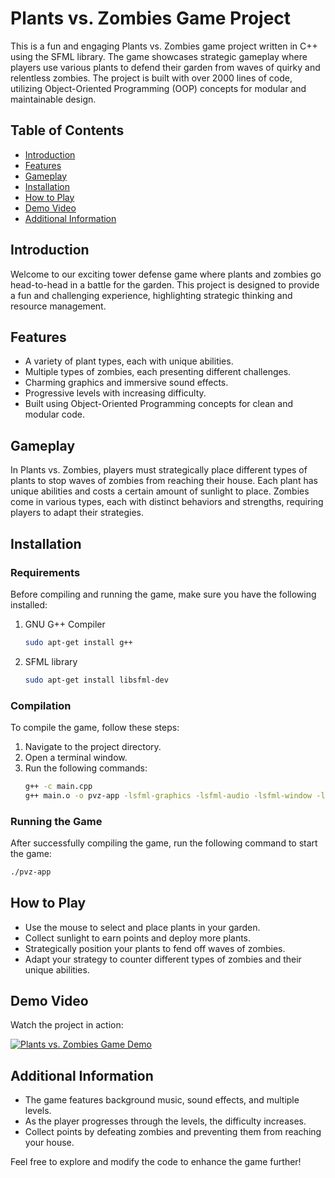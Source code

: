 # Plants vs. Zombies Game Project

This is a fun and engaging Plants vs. Zombies game project written in C++ using the SFML library. The game showcases strategic gameplay where players use various plants to defend their garden from waves of quirky and relentless zombies. The project is built with over 2000 lines of code, utilizing Object-Oriented Programming (OOP) concepts for modular and maintainable design.

## Table of Contents

- [Introduction](#introduction)
- [Features](#features)
- [Gameplay](#gameplay)
- [Installation](#installation)
- [How to Play](#how-to-play)
- [Demo Video](#demo-video)
- [Additional Information](#additional-information)

## Introduction

Welcome to our exciting tower defense game where plants and zombies go head-to-head in a battle for the garden. This project is designed to provide a fun and challenging experience, highlighting strategic thinking and resource management.

## Features

- A variety of plant types, each with unique abilities.
- Multiple types of zombies, each presenting different challenges.
- Charming graphics and immersive sound effects.
- Progressive levels with increasing difficulty.
- Built using Object-Oriented Programming concepts for clean and modular code.

## Gameplay

In Plants vs. Zombies, players must strategically place different types of plants to stop waves of zombies from reaching their house. Each plant has unique abilities and costs a certain amount of sunlight to place. Zombies come in various types, each with distinct behaviors and strengths, requiring players to adapt their strategies.

## Installation

### Requirements

Before compiling and running the game, make sure you have the following installed:

1. GNU G++ Compiler
   ```bash
   sudo apt-get install g++
   ```

2. SFML library
   ```bash
   sudo apt-get install libsfml-dev
   ```

### Compilation

To compile the game, follow these steps:

1. Navigate to the project directory.
2. Open a terminal window.
3. Run the following commands:
   ```bash
   g++ -c main.cpp
   g++ main.o -o pvz-app -lsfml-graphics -lsfml-audio -lsfml-window -lsfml-system
   ```

### Running the Game

After successfully compiling the game, run the following command to start the game:
```bash
./pvz-app
```

## How to Play

- Use the mouse to select and place plants in your garden.
- Collect sunlight to earn points and deploy more plants.
- Strategically position your plants to fend off waves of zombies.
- Adapt your strategy to counter different types of zombies and their unique abilities.

## Demo Video

Watch the project in action:

[![Plants vs. Zombies Game Demo](https://img.youtube.com/vi/IPXCAc4Vuzg/0.jpg)](https://youtu.be/IPXCAc4Vuzg)

## Additional Information

- The game features background music, sound effects, and multiple levels.
- As the player progresses through the levels, the difficulty increases.
- Collect points by defeating zombies and preventing them from reaching your house.

Feel free to explore and modify the code to enhance the game further!
